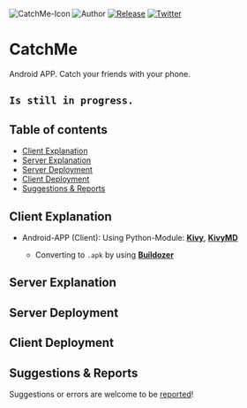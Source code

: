 ![CatchMe-Icon](https://github.com/Pulsar7/Catch-Me/blob/main/images/icon.png)
![Author](https://img.shields.io/badge/author-Pulsar7-lightgrey.svg?colorB=9900cc&style=flat-square)
[![Release](https://img.shields.io/github/release/dmhendricks/file-icon-vectors.svg?style=flat-square)](https://github.com/PUlsar7/CatchMe/releases)
[![Twitter](https://img.shields.io/twitter/url/https/github.com/dmhendricks/file-icon-vectors.svg?style=social)](https://twitter.com/SevenPulsar)

# CatchMe

Android APP.
Catch your friends with your phone.

## <code>Is still in progress.</code>

## Table of contents

* [Client Explanation](#client-explanation)
* [Server Explanation](#server-explanation)
* [Server Deployment](#server-deployment)
* [Client Deployment](#client-deployment)
* [Suggestions & Reports](#suggestions--reports)

## Client Explanation
    
- Android-APP (Client): Using Python-Module: [**Kivy**](https://kivy.org/#home), [**KivyMD**](https://kivymd.readthedocs.io/en/latest/)

    - Converting to <code>.apk</code> by using [**Buildozer**](https://buildozer.readthedocs.io/en/latest/)

## Server Explanation


## Server Deployment


## Client Deployment
 

## Suggestions & Reports

Suggestions or errors are welcome to be [reported](https://github.com/Pulsar7/Catch-Me/issues)!
